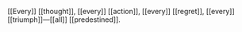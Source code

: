 [[Every]] [[thought]], [[every]] [[action]], [[every]] [[regret]], [[every]] [[triumph]]—[[all]] [[predestined]].
